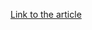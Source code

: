 [Link to the article](https://www.welivesecurity.com/en/eset-research/mass-spreading-campaign-targeting-zimbra-users/)
